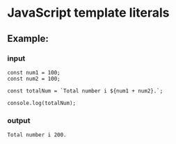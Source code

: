 # JavaScript template literals

## Example:

### input

    const num1 = 100;
    const num2 = 100;

    const totalNum = `Total number i ${num1 + num2}.`;

    console.log(totalNum); 

### output

    Total number i 200.